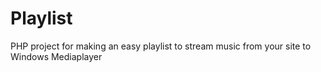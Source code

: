 # Playlist
PHP project for making an easy playlist to stream music from your site to Windows Mediaplayer
